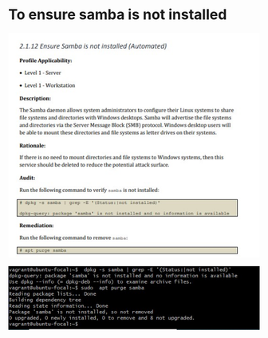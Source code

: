 # To ensure **samba** is not installed

![samba is not installed](/image%20space/ensure%20samba%20is%20not%20installed%20main.jpg)

![samba is not installed](/image%20space/ensure%20samba%20is%20not%20installed.jpg)